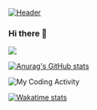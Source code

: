 [![Header](https://fertorresmx.dev/images/logoFerTorres_web.png "Header")](https://fertorresmx.dev)

### Hi there 👋

<img align="center" src="https://github-readme-stats.vercel.app/api/top-langs/?username=FernandoTorresL&theme=tokyonight" />


[![Anurag's GitHub stats](https://github-readme-stats.vercel.app/api?username=FernandoTorresL&show_icons=true&theme=tokyonight)](https://github.com/FernandoTorresL/github-readme-stats)

<img src="https://github.com/fertorresmx/FernandoTorresL/blob/master/images/codeStats.svg" alt="My Coding Activity"/>

[![Wakatime stats](https://wakatime.com/api/v1/users/fertorresmx/stats/last_7_days)](https://github.com/FernandoTorresL/github-readme-stats)



<!--
**FernandoTorresL/FernandoTorresL** is a ✨ _special_ ✨ repository because its `README.md` (this file) appears on your GitHub profile.


Here are some ideas to get you started:

- 🔭 I’m currently working on ...
- 🌱 I’m currently learning ...
- 👯 I’m looking to collaborate on ...
- 🤔 I’m looking for help with ...
- 💬 Ask me about ...
- 📫 How to reach me: ...
- 😄 Pronouns: ...
- ⚡ Fun fact: ...
-->
